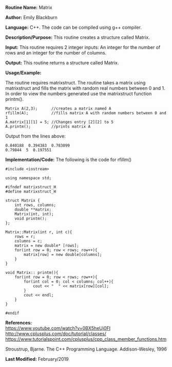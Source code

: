 **Routine Name:**           Matrix

**Author:** Emily Blackburn

**Language:** C++. The code can be compiled using g++ compiler.

**Description/Purpose:** This routine creates a structure called Matrix.

**Input:** This routine requires 2 integer inputs: An integer for the number of rows and an integer for the number of columns.

**Output:** This routine returns a structure called Matrix. 

**Usage/Example:**

The routine requires matrixstruct. The routine takes a matrix using matrixstruct and fills the matrix with random real numbers between 0 and 1. In order to view the numbers generated use the matrixstruct function printm(). 

    Matrix A(2,3);      //creates a matrix named A
    rfillm(A);          //fills matrix A with random numbers between 0 and 1
    A.matrix[1][1] = 5; //Changes entry [2][2] to 5
    A.printm();         //prints matrix A
     
Output from the lines above:

    0.840188  0.394383  0.783099
    0.79844  5  0.197551

**Implementation/Code:** The following is the code for rfillm()

    #include <iostream>

    using namespace std;

    #ifndef matrixstruct_H
    #define matrixstruct_H

    struct Matrix {
        int rows, columns;
        double **matrix;
        Matrix(int, int);
        void printm();
    };

    Matrix::Matrix(int r, int c){
        rows = r;
        columns = c;
        matrix = new double* [rows];
        for(int row = 0; row < rows; row++){
            matrix[row] = new double[columns];
        }
    }

    void Matrix:: printm(){
        for(int row = 0; row < rows; row++){
            for(int col = 0; col < columns; col++){
                cout << "  " << matrix[row][col];
            }
            cout << endl;
        }
    }

    #endif
    
**References:**   
https://www.youtube.com/watch?v=0BX5heUj0FI
http://www.cplusplus.com/doc/tutorial/classes/
https://www.tutorialspoint.com/cplusplus/cpp_class_member_functions.htm

Stroustrup, Bjarne. The C++ Programming Language. Addison-Wesley, 1996

**Last Modified:** February/2019
